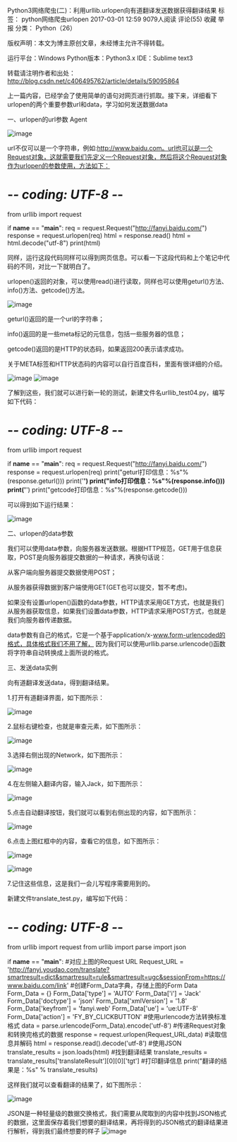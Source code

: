Python3网络爬虫(二)：利用urllib.urlopen向有道翻译发送数据获得翻译结果
标签： python网络爬虫urlopen
2017-03-01 12:59 9079人阅读 评论(55) 收藏 举报
分类：
Python（26）

版权声明：本文为博主原创文章，未经博主允许不得转载。

运行平台：Windows
Python版本：Python3.x
IDE：Sublime text3

转载请注明作者和出处：http://blog.csdn.net/c406495762/article/details/59095864

   上一篇内容，已经学会了使用简单的语句对网页进行抓取。接下来，详细看下urlopen的两个重要参数url和data，学习如何发送数据data

一、urlopen的url参数 Agent

![image](https://github.com/winter-bear/python-study/blob/master/Python3%E7%BD%91%E7%BB%9C%E7%88%AC%E8%99%AB%E5%85%A5%E9%97%A8(Jack%20Cui)/screenshot/2-1.png)


  url不仅可以是一个字符串，例如:http://www.baidu.com。url也可以是一个Request对象，这就需要我们先定义一个Request对象，然后将这个Request对象作为urlopen的参数使用，方法如下：

# -*- coding: UTF-8 -*-
from urllib import request

if __name__ == "__main__":
   req = request.Request("http://fanyi.baidu.com/")
   response = request.urlopen(req)
   html = response.read()
   html = html.decode("utf-8")
   print(html)


   同样，运行这段代码同样可以得到网页信息。可以看一下这段代码和上个笔记中代码的不同，对比一下就明白了。

   urlopen()返回的对象，可以使用read()进行读取，同样也可以使用geturl()方法、info()方法、getcode()方法。

   ![image](https://github.com/winter-bear/python-study/blob/master/Python3%E7%BD%91%E7%BB%9C%E7%88%AC%E8%99%AB%E5%85%A5%E9%97%A8(Jack%20Cui)/screenshot/2-2.png)


   geturl()返回的是一个url的字符串；

   info()返回的是一些meta标记的元信息，包括一些服务器的信息；

   getcode()返回的是HTTP的状态码，如果返回200表示请求成功。

   关于META标签和HTTP状态码的内容可以自行百度百科，里面有很详细的介绍。

   ![image](https://github.com/winter-bear/python-study/blob/master/Python3%E7%BD%91%E7%BB%9C%E7%88%AC%E8%99%AB%E5%85%A5%E9%97%A8(Jack%20Cui)/screenshot/2-3.png)
   ![image](https://github.com/winter-bear/python-study/blob/master/Python3%E7%BD%91%E7%BB%9C%E7%88%AC%E8%99%AB%E5%85%A5%E9%97%A8(Jack%20Cui)/screenshot/2-4.png)


   了解到这些，我们就可以进行新一轮的测试，新建文件名urllib_test04.py，编写如下代码：

# -*- coding: UTF-8 -*-
from urllib import request

if __name__ == "__main__":
   req = request.Request("http://fanyi.baidu.com/")
   response = request.urlopen(req)
   print("geturl打印信息：%s"%(response.geturl()))
   print('**********************************************')
   print("info打印信息：%s"%(response.info()))
   print('**********************************************')
   print("getcode打印信息：%s"%(response.getcode()))


   可以得到如下运行结果：

   ![image](https://github.com/winter-bear/python-study/blob/master/Python3%E7%BD%91%E7%BB%9C%E7%88%AC%E8%99%AB%E5%85%A5%E9%97%A8(Jack%20Cui)/screenshot/2-5.png)


二、urlopen的data参数

   我们可以使用data参数，向服务器发送数据。根据HTTP规范，GET用于信息获取，POST是向服务器提交数据的一种请求，再换句话说：

   从客户端向服务器提交数据使用POST；

   从服务器获得数据到客户端使用GET(GET也可以提交，暂不考虑)。

   如果没有设置urlopen()函数的data参数，HTTP请求采用GET方式，也就是我们从服务器获取信息，如果我们设置data参数，HTTP请求采用POST方式，也就是我们向服务器传递数据。

   data参数有自己的格式，它是一个基于application/x-www.form-urlencoded的格式，具体格式我们不用了解， 因为我们可以使用urllib.parse.urlencode()函数将字符串自动转换成上面所说的格式。

三、发送data实例

   向有道翻译发送data，得到翻译结果。

   1.打开有道翻译界面，如下图所示：

   ![image](https://github.com/winter-bear/python-study/blob/master/Python3%E7%BD%91%E7%BB%9C%E7%88%AC%E8%99%AB%E5%85%A5%E9%97%A8(Jack%20Cui)/screenshot/2-6.png)


   2.鼠标右键检查，也就是审查元素，如下图所示：

   ![image](https://github.com/winter-bear/python-study/blob/master/Python3%E7%BD%91%E7%BB%9C%E7%88%AC%E8%99%AB%E5%85%A5%E9%97%A8(Jack%20Cui)/screenshot/2-7.png)


   3.选择右侧出现的Network，如下图所示：

   ![image](https://github.com/winter-bear/python-study/blob/master/Python3%E7%BD%91%E7%BB%9C%E7%88%AC%E8%99%AB%E5%85%A5%E9%97%A8(Jack%20Cui)/screenshot/2-8.png)


   4.在左侧输入翻译内容，输入Jack，如下图所示：

   ![image](https://github.com/winter-bear/python-study/blob/master/Python3%E7%BD%91%E7%BB%9C%E7%88%AC%E8%99%AB%E5%85%A5%E9%97%A8(Jack%20Cui)/screenshot/2-9.png)


   5.点击自动翻译按钮，我们就可以看到右侧出现的内容，如下图所示：

   ![image](https://github.com/winter-bear/python-study/blob/master/Python3%E7%BD%91%E7%BB%9C%E7%88%AC%E8%99%AB%E5%85%A5%E9%97%A8(Jack%20Cui)/screenshot/2-10.png)


   6.点击上图红框中的内容，查看它的信息，如下图所示：

   ![image](https://github.com/winter-bear/python-study/blob/master/Python3%E7%BD%91%E7%BB%9C%E7%88%AC%E8%99%AB%E5%85%A5%E9%97%A8(Jack%20Cui)/screenshot/2-11.png)


   ![image](https://github.com/winter-bear/python-study/blob/master/Python3%E7%BD%91%E7%BB%9C%E7%88%AC%E8%99%AB%E5%85%A5%E9%97%A8(Jack%20Cui)/screenshot/2-12.png)


   7.记住这些信息，这是我们一会儿写程序需要用到的。

   新建文件translate_test.py，编写如下代码：

# -*- coding: UTF-8 -*-
from urllib import request
from urllib import parse
import json

if __name__ == "__main__":
   #对应上图的Request URL
   Request_URL = 'http://fanyi.youdao.com/translate?smartresult=dict&smartresult=rule&smartresult=ugc&sessionFrom=https://www.baidu.com/link'
   #创建Form_Data字典，存储上图的Form Data
   Form_Data = {}
   Form_Data['type'] = 'AUTO'
   Form_Data['i'] = 'Jack'
   Form_Data['doctype'] = 'json'
   Form_Data['xmlVersion'] = '1.8'
   Form_Data['keyfrom'] = 'fanyi.web'
   Form_Data['ue'] = 'ue:UTF-8'
   Form_Data['action'] = 'FY_BY_CLICKBUTTON'
   #使用urlencode方法转换标准格式
   data = parse.urlencode(Form_Data).encode('utf-8')
   #传递Request对象和转换完格式的数据
   response = request.urlopen(Request_URL,data)
   #读取信息并解码
   html = response.read().decode('utf-8')
   #使用JSON
   translate_results = json.loads(html)
   #找到翻译结果
   translate_results = translate_results['translateResult'][0][0]['tgt']
   #打印翻译信息
   print("翻译的结果是：%s" % translate_results)


   这样我们就可以查看翻译的结果了，如下图所示：

   ![image](https://github.com/winter-bear/python-study/blob/master/Python3%E7%BD%91%E7%BB%9C%E7%88%AC%E8%99%AB%E5%85%A5%E9%97%A8(Jack%20Cui)/screenshot/2-13.png)


   JSON是一种轻量级的数据交换格式，我们需要从爬取到的内容中找到JSON格式的数据，这里面保存着我们想要的翻译结果，再将得到的JSON格式的翻译结果进行解析，得到我们最终想要的样子
   ![image](https://github.com/winter-bear/python-study/blob/master/Python3%E7%BD%91%E7%BB%9C%E7%88%AC%E8%99%AB%E5%85%A5%E9%97%A8(Jack%20Cui)/screenshot/2-14.png)
